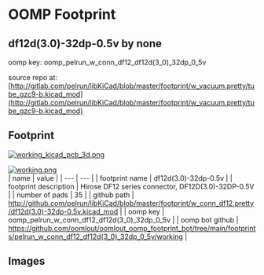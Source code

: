 # OOMP Footprint  
## df12d(3.0)-32dp-0.5v  by none  
  
oomp key: oomp_pelrun_w_conn_df12_df12d(3_0)_32dp_0_5v  
  
source repo at: [http://gitlab.com/pelrun/libKiCad/blob/master/footprint/w_vacuum.pretty/tube_gzc9-b.kicad_mod](http://gitlab.com/pelrun/libKiCad/blob/master/footprint/w_vacuum.pretty/tube_gzc9-b.kicad_mod)  
## Footprint  
  
[![working_kicad_pcb_3d.png](working_kicad_pcb_3d_600.png)](working_kicad_pcb_3d.png)  
  
[![working.png](working_600.png)](working.png)  
| name | value | 
| --- | --- | 
| footprint name | df12d(3.0)-32dp-0.5v | 
| footprint description | Hirose DF12 series connector, DF12D(3.0)-32DP-0.5V | 
| number of pads | 35 | 
| github path | http://github.com/pelrun/libKiCad/blob/master/footprint/w_conn_df12.pretty/df12d(3.0)-32dp-0.5v.kicad_mod | 
| oomp key | oomp_pelrun_w_conn_df12_df12d(3_0)_32dp_0_5v | 
| oomp bot github | https://github.com/oomlout/oomlout_oomp_footprint_bot/tree/main/footprints/pelrun_w_conn_df12_df12d(3_0)_32dp_0_5v/working | 
## Images  
